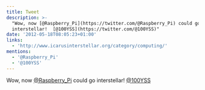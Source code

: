```yaml
---
title: Tweet
description: >-
  "Wow, now [@Raspberry_Pi](https://twitter.com/@Raspberry_Pi) could go
  interstellar!  [@100YSS](https://twitter.com/@100YSS)"
date: '2012-05-18T08:05:23+01:00'
links:
  - 'http://www.icarusinterstellar.org/category/computing/'
mentions:
  - '@Raspberry_Pi'
  - '@100YSS'
---
```

Wow, now [@Raspberry_Pi](https://twitter.com/@Raspberry_Pi) could go interstellar!  [@100YSS](https://twitter.com/@100YSS)
